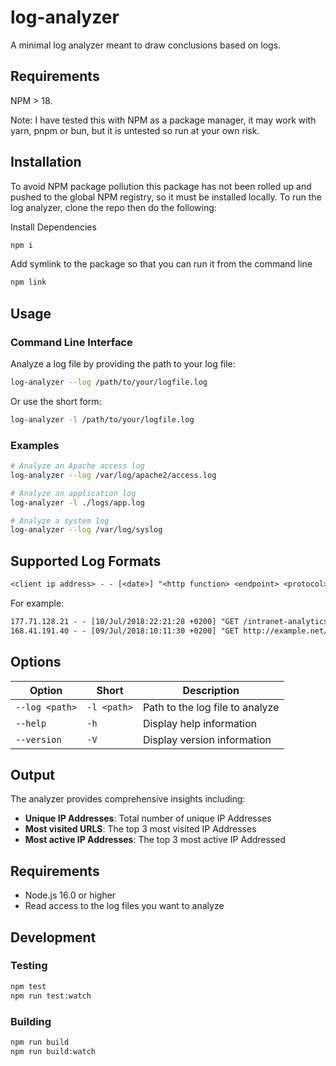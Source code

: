 # log-analyzer

A minimal log analyzer meant to draw conclusions based on logs.

## Requirements

NPM > 18.

Note: I have tested this with NPM as a package manager, it may work with yarn, pnpm or bun, but it is untested so run at your own risk.

## Installation

To avoid NPM package pollution this package has not been rolled up and pushed to the global NPM registry, so it must be installed locally. To run the log analyzer, clone the repo then do the following:

Install Dependencies

```bash
npm i
```

Add symlink to the package so that you can run it from the command line

```bash
npm link
```

## Usage

### Command Line Interface

Analyze a log file by providing the path to your log file:

```bash
log-analyzer --log /path/to/your/logfile.log
```

Or use the short form:

```bash
log-analyzer -l /path/to/your/logfile.log
```

### Examples

```bash
# Analyze an Apache access log
log-analyzer --log /var/log/apache2/access.log

# Analyze an application log
log-analyzer -l ./logs/app.log

# Analyze a system log
log-analyzer --log /var/log/syslog
```

## Supported Log Formats

```txt
<client ip address> - - [<date>] "<http function> <endpoint> <protocol>" <response code> <port> "-" <user-agent>
```

For example:

```txt
177.71.128.21 - - [10/Jul/2018:22:21:28 +0200] "GET /intranet-analytics/ HTTP/1.1" 200 3574 "-" "Mozilla/5.0 (X11; U; Linux x86_64; fr-FR) AppleWebKit/534.7 (KHTML, like Gecko) Epiphany/2.30.6 Safari/534.7"
168.41.191.40 - - [09/Jul/2018:10:11:30 +0200] "GET http://example.net/faq/ HTTP/1.1" 200 3574 "-" "Mozilla/5.0 (Linux; U; Android 2.3.5; en-us; HTC Vision Build/GRI40) AppleWebKit/533.1 (KHTML, like Gecko) Version/4.0 Mobile Safari/533.1"
```

## Options

| Option         | Short       | Description                     |
| -------------- | ----------- | ------------------------------- |
| `--log <path>` | `-l <path>` | Path to the log file to analyze |
| `--help`       | `-h`        | Display help information        |
| `--version`    | `-V`        | Display version information     |

## Output

The analyzer provides comprehensive insights including:

- **Unique IP Addresses**: Total number of unique IP Addresses
- **Most visited URLS**: The top 3 most visited IP Addresses
- **Most active IP Addresses**: The top 3 most active IP Addressed

## Requirements

- Node.js 16.0 or higher
- Read access to the log files you want to analyze

## Development

### Testing

```bash
npm test
npm run test:watch
```

### Building

```bash
npm run build
npm run build:watch
```
